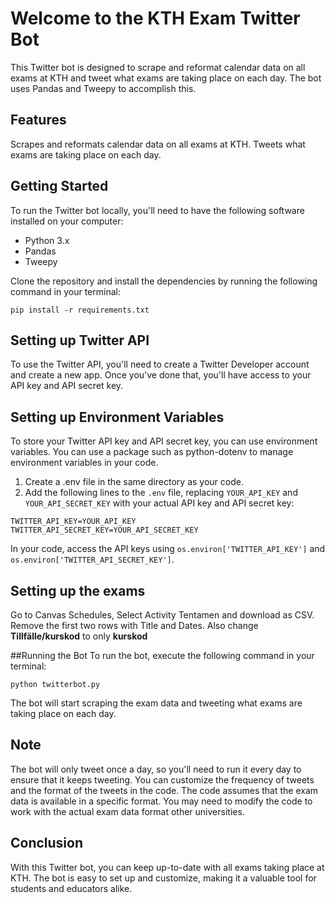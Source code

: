 # Welcome to the KTH Exam Twitter Bot
This Twitter bot is designed to scrape and reformat calendar data on all exams at KTH and tweet what exams are taking place on each day. The bot uses Pandas and Tweepy to accomplish this.

## Features
Scrapes and reformats calendar data on all exams at KTH.
Tweets what exams are taking place on each day.
## Getting Started
To run the Twitter bot locally, you'll need to have the following software installed on your computer:

* Python 3.x
* Pandas
* Tweepy

Clone the repository and install the dependencies by running the following command in your terminal:

```
pip install -r requirements.txt
```
## Setting up Twitter API
To use the Twitter API, you'll need to create a Twitter Developer account and create a new app. Once you've done that, you'll have access to your API key and API secret key.

## Setting up Environment Variables
To store your Twitter API key and API secret key, you can use environment variables. You can use a package such as python-dotenv to manage environment variables in your code.

1. Create a .env file in the same directory as your code.
2. Add the following lines to the `.env` file, replacing `YOUR_API_KEY` and `YOUR_API_SECRET_KEY` with your actual API key and API secret key:
```
TWITTER_API_KEY=YOUR_API_KEY
TWITTER_API_SECRET_KEY=YOUR_API_SECRET_KEY
```
In your code, access the API keys using `os.environ['TWITTER_API_KEY']` and `os.environ['TWITTER_API_SECRET_KEY']`.
## Setting up the exams
Go to Canvas Schedules, Select Activity Tentamen and download as CSV. Remove the first two rows with Title and Dates. Also change **Tillfälle/kurskod** to only **kurskod**

##Running the Bot
To run the bot, execute the following command in your terminal:

```
python twitterbot.py
```
The bot will start scraping the exam data and tweeting what exams are taking place on each day.

## Note
The bot will only tweet once a day, so you'll need to run it every day to ensure that it keeps tweeting.
You can customize the frequency of tweets and the format of the tweets in the code.
The code assumes that the exam data is available in a specific format. You may need to modify the code to work with the actual exam data format other universities.
## Conclusion
With this Twitter bot, you can keep up-to-date with all exams taking place at KTH. The bot is easy to set up and customize, making it a valuable tool for students and educators alike.
